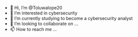 - 👋 Hi, I’m @Toluwalope20
- 👀 I’m interested in cybersecurity
- 🌱 I’m currently studying to become a cybersecurity analyst
- 💞️ I’m looking to collaborate on ...
- 📫 How to reach me ...

<!---
Toluwalope20/Toluwalope20 is a ✨ special ✨ repository because its `README.md` (this file) appears on your GitHub profile.
You can click the Preview link to take a look at your changes.
--->
